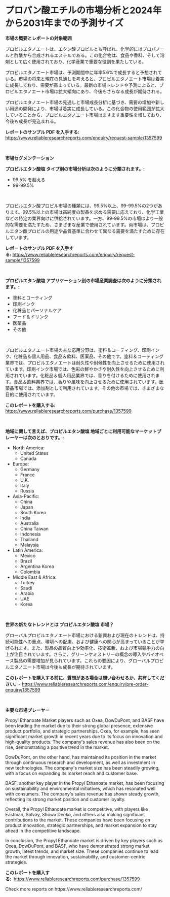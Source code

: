 <p><h1>プロパン酸エチルの市場分析と2024年から2031年までの予測サイズ</h1></p><p><strong>市場の概要とレポートの対象範囲</strong></p>
<p><p>プロピルエタノエートは、エタン酸プロピルとも呼ばれ、化学的にはプロパノールと酢酸から合成されるエステルである。この化合物は、食品や香料、そして溶剤として広く使用されており、化学産業で重要な役割を果たしている。</p><p>プロピルエタノエート市場は、予測期間中に年率5.6%で成長すると予想されている。市場の将来と現在の見通しを考えると、プロピルエタノエート市場は着実に成長しており、需要が高まっている。最新の市場トレンドや予測によると、プロピルエタノエート市場は拡大傾向にあり、今後もさらなる成長が期待される。</p><p>プロピルエタノエート市場の見通しと市場成長分析に基づき、需要の増加や新しい用途の開発により、市場は着実に成長している。この化合物の使用範囲が拡大していることから、プロピルエタノエート市場はますます重要性を増しており、今後も成長が見込まれる。</p></p>
<p><strong>レポートのサンプル PDF を入手する:</strong> <a href="https://www.reliableresearchreports.com/enquiry/request-sample/1357599">https://www.reliableresearchreports.com/enquiry/request-sample/1357599</a></p>
<p>&nbsp;</p>
<p><strong>市場セグメンテーション</strong></p>
<p><strong>プロピルエタン酸塩 タイプ別の市場分析は次のように分類されます。:</strong></p>
<p><ul><li>99.5% を超える</li><li>99-99.5%</li></ul></p>
<p>&nbsp;</p>
<p><p>プロピルエタン酸プロピル市場の種類には、99.5%以上、99-99.5%の2つがあります。99.5%以上の市場は高純度の製品を求める需要に応えており、化学工業などの特定の業界向けに供給されています。一方、99-99.5%の市場はより一般的な需要を満たすため、さまざまな産業で使用されています。両市場は、プロピルエタン酸プロピルの用途や品質基準に合わせて異なる需要を満たすために存在しています。</p></p>
<p><strong>レポートのサンプル PDF を入手する:</strong>&nbsp;<a href="https://www.reliableresearchreports.com/enquiry/request-sample/1357599">https://www.reliableresearchreports.com/enquiry/request-sample/1357599</a></p>
<p>&nbsp;</p>
<p><strong> プロピルエタン酸塩 アプリケーション別の市場産業調査は次のように分類されます。:</strong></p>
<p><ul><li>塗料とコーティング</li><li>印刷インク</li><li>化粧品とパーソナルケア</li><li>フード＆ドリンク</li><li>医薬品</li><li>その他</li></ul></p>
<p>&nbsp;</p>
<p><p>プロピルエタノエート市場の主な応用分野は、塗料＆コーティング、印刷インク、化粧品＆個人用品、食品＆飲料、医薬品、その他です。塗料＆コーティング業界では、プロピルエタノエートは耐久性や耐候性を向上させるために使用されています。印刷インク市場では、色彩の鮮やかさや耐久性を向上させるために利用されています。化粧品＆個人用品業界では、香りを付けるために使用されます。食品＆飲料業界では、香りや風味を向上させるために使用されています。医薬品市場では、添加剤として利用されています。その他の市場では、さまざまな目的に使用されています。</p></p>
<p><strong>このレポートを購入する:</strong>&nbsp; <a href="https://www.reliableresearchreports.com/purchase/1357599">https://www.reliableresearchreports.com/purchase/1357599</a></p>
<p>&nbsp;</p>
<p><strong>地域に関して言えば、プロピルエタン酸塩 地域ごとに利用可能なマーケットプレーヤーは次のとおりです。:</strong></p>
<p><ul>
    <li>
        North America:
        <ul>
            <li>United States</li>
            <li>Canada</li>
        </ul>
    </li>
    <li>
        Europe:
        <ul>
            <li>Germany</li>
            <li>France</li>
            <li>U.K.</li>
            <li>Italy</li>
            <li>Russia</li>
        </ul>
    </li>
    <li>
        Asia-Pacific:
        <ul>
            <li>China</li>
            <li>Japan</li>
            <li>South Korea</li>
            <li>India</li>
            <li>Australia</li>
            <li>China Taiwan</li>
            <li>Indonesia</li>
            <li>Thailand</li>
            <li>Malaysia</li>
        </ul>
    </li>
    <li>
        Latin America:
        <ul>
            <li>Mexico</li>
            <li>Brazil</li>
            <li>Argentina Korea</li>
            <li>Colombia</li>
        </ul>
    </li>
    <li>
        Middle East & Africa:
        <ul>
            <li>Turkey</li>
            <li>Saudi</li>
            <li>Arabia</li>
            <li>UAE</li>
            <li>Korea</li>
        </ul>
    </li>
    </ul></p>
<p>&nbsp;</p>
<p><strong>世界の新たなトレンドとは プロピルエタン酸塩 市場？</strong></p>
<p><p>グローバルプロピルエタノエート市場における新興および現在のトレンドは、持続可能性への重点、環境への配慮、および健康への関心が高まっていることが挙げられます。また、製品の品質向上や効率化、技術革新、および市場競争力の向上が注目されています。さらに、グリーンケミストリーの概念の導入やバイオベース製品の需要増加が見られています。これらの要因により、グローバルプロピルエタノエート市場は今後も成長が期待されています。</p></p>
<p><strong>このレポートを購入する前に、質問がある場合は問い合わせるか、共有してください。</strong>- <a href="https://www.reliableresearchreports.com/enquiry/pre-order-enquiry/1357599">https://www.reliableresearchreports.com/enquiry/pre-order-enquiry/1357599</a></p>
<p>&nbsp;</p>
<p><strong>主要な市場プレーヤー</strong></p>
<p><p>Propyl Ethanoate Market players such as Oxea, DowDuPont, and BASF have been leading the market due to their strong global presence, extensive product portfolio, and strategic partnerships. Oxea, for example, has seen significant market growth in recent years due to its focus on innovation and high-quality products. The company's sales revenue has also been on the rise, demonstrating a positive trend in the market.</p><p>DowDuPont, on the other hand, has maintained its position in the market through continuous research and development, as well as investment in new technologies. The company's market size has been steadily growing, with a focus on expanding its market reach and customer base.</p><p>BASF, another key player in the Propyl Ethanoate market, has been focusing on sustainability and environmental initiatives, which has resonated well with consumers. The company's sales revenue has shown steady growth, reflecting its strong market position and customer loyalty.</p><p>Overall, the Propyl Ethanoate market is competitive, with players like Eastman, Solvay, Showa Denko, and others also making significant contributions to the market. These companies have been focusing on product innovation, strategic partnerships, and market expansion to stay ahead in the competitive landscape.</p><p>In conclusion, the Propyl Ethanoate market is driven by key players such as Oxea, DowDuPont, and BASF, who have demonstrated strong market growth, latest trends, and market size. These companies continue to lead the market through innovation, sustainability, and customer-centric strategies.</p></p>
<p><strong>このレポートを購入する:</strong>&nbsp;&nbsp;<a href="https://www.reliableresearchreports.com/purchase/1357599">https://www.reliableresearchreports.com/purchase/1357599</a></p>
<p>Check more reports on https://www.reliableresearchreports.com/</p>